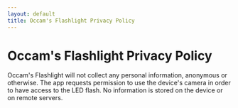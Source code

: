 ```yaml
---
layout: default
title: Occam's Flashlight Privacy Policy
---
```

# Occam's Flashlight Privacy Policy

Occam's Flashlight will not collect any personal information, anonymous
or otherwise. The app requests permission to use the device's camera in
order to have access to the LED flash. No information is stored on the
device or on remote servers.
